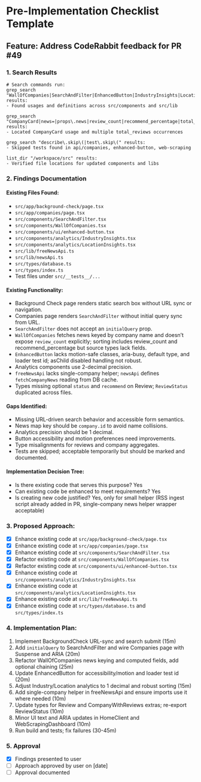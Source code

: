 # Pre-Implementation Checklist Template

## Feature: Address CodeRabbit feedback for PR #49

### 1. Search Results
```
# Search commands run:
grep_search "WallOfCompanies|SearchAndFilter|EnhancedButton|IndustryInsights|LocationInsights|BackgroundCheck|CompaniesPage|fetchCompanyNews" results:
- Found usages and definitions across src/components and src/lib

grep_search "CompanyCard|news=|props\.news|review_count|recommend_percentage|total_reviews" results:
- Located CompanyCard usage and multiple total_reviews occurrences

grep_search "describe\.skip\(|test\.skip\(" results:
- Skipped tests found in api/companies, enhanced-button, web-scraping

list_dir "/workspace/src" results:
- Verified file locations for updated components and libs
```

### 2. Findings Documentation

#### Existing Files Found:
- `src/app/background-check/page.tsx`
- `src/app/companies/page.tsx`
- `src/components/SearchAndFilter.tsx`
- `src/components/WallOfCompanies.tsx`
- `src/components/ui/enhanced-button.tsx`
- `src/components/analytics/IndustryInsights.tsx`
- `src/components/analytics/LocationInsights.tsx`
- `src/lib/freeNewsApi.ts`
- `src/lib/newsApi.ts`
- `src/types/database.ts`
- `src/types/index.ts`
- Test files under `src/__tests__/...`

#### Existing Functionality:
- Background Check page renders static search box without URL sync or navigation.
- Companies page renders `SearchAndFilter` without initial query sync from URL.
- `SearchAndFilter` does not accept an `initialQuery` prop.
- `WallOfCompanies` fetches news keyed by company name and doesn’t expose `review_count` explicitly; sorting includes review_count and recommend_percentage but source types lack fields.
- `EnhancedButton` lacks motion-safe classes, aria-busy, default type, and loader test id; asChild disabled handling not robust.
- Analytics components use 2-decimal precision.
- `freeNewsApi` lacks single-company helper; `newsApi` defines `fetchCompanyNews` reading from DB cache.
- Types missing optional `status` and `recommend` on Review; `ReviewStatus` duplicated across files.

#### Gaps Identified:
- Missing URL-driven search behavior and accessible form semantics.
- News map key should be `company.id` to avoid name collisions.
- Analytics precision should be 1 decimal.
- Button accessibility and motion preferences need improvements.
- Type misalignments for reviews and company aggregates.
- Tests are skipped; acceptable temporarily but should be marked and documented.

#### Implementation Decision Tree:
- Is there existing code that serves this purpose? Yes
- Can existing code be enhanced to meet requirements? Yes
- Is creating new code justified? Yes, only for small helper (RSS ingest script already added in PR, single-company news helper wrapper acceptable)

### 3. Proposed Approach:
- [x] Enhance existing code at `src/app/background-check/page.tsx`
- [x] Enhance existing code at `src/app/companies/page.tsx`
- [x] Enhance existing code at `src/components/SearchAndFilter.tsx`
- [x] Refactor existing code at `src/components/WallOfCompanies.tsx`
- [x] Refactor existing code at `src/components/ui/enhanced-button.tsx`
- [x] Enhance existing code at `src/components/analytics/IndustryInsights.tsx`
- [x] Enhance existing code at `src/components/analytics/LocationInsights.tsx`
- [x] Enhance existing code at `src/lib/freeNewsApi.ts`
- [x] Enhance existing code at `src/types/database.ts` and `src/types/index.ts`

### 4. Implementation Plan:
1. Implement BackgroundCheck URL-sync and search submit (15m)
2. Add `initialQuery` to SearchAndFilter and wire Companies page with Suspense and ARIA (20m)
3. Refactor WallOfCompanies news keying and computed fields, add optional chaining (25m)
4. Update EnhancedButton for accessibility/motion and loader test id (20m)
5. Adjust Industry/Location analytics to 1 decimal and robust sorting (15m)
6. Add single-company helper in freeNewsApi and ensure imports use it where needed (10m)
7. Update types for Review and CompanyWithReviews extras; re-export ReviewStatus (10m)
8. Minor UI text and ARIA updates in HomeClient and WebScrapingDashboard (10m)
9. Run build and tests; fix failures (30-45m)

### 5. Approval
- [x] Findings presented to user
- [ ] Approach approved by user on [date]
- [ ] Approval documented